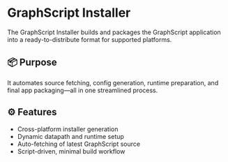 # GraphScript Installer

The GraphScript Installer builds and packages the GraphScript application into a ready-to-distribute format for supported platforms.

## 📦 Purpose

It automates source fetching, config generation, runtime preparation, and final app packaging—all in one streamlined process.

## ⚙️ Features
- Cross-platform installer generation
- Dynamic datapath and runtime setup
- Auto-fetching of latest GraphScript source
- Script-driven, minimal build workflow

